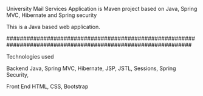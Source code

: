 University Mail Services Application is Maven project based on Java, Spring MVC, Hibernate and Spring security

This is a Java based web application.

###############################################################################################################

Technologies used

Backend
Java, Spring MVC, Hibernate, JSP, JSTL, Sessions, Spring Security,

Front End
HTML, CSS, Bootstrap
